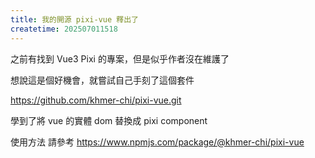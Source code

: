 ```yaml
---
title: 我的開源 pixi-vue 釋出了
createtime: 202507011518
---
```


之前有找到 Vue3 Pixi 的專案，但是似乎作者沒在維護了

想說這是個好機會，就嘗試自己手刻了這個套件

https://github.com/khmer-chi/pixi-vue.git

學到了將 vue 的實體 dom 替換成 pixi component

使用方法 請參考 https://www.npmjs.com/package/@khmer-chi/pixi-vue
